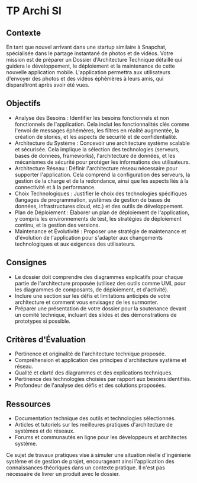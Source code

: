 # TP Archi SI

## Contexte

En tant que nouvel arrivant dans une startup similaire à Snapchat,
spécialisée dans le partage instantané de photos et de vidéos.
Votre mission est de préparer un Dossier d'Architecture Technique détaillé qui guidera le développement, le déploiement
et la maintenance de cette nouvelle application mobile.
L'application permettra aux utilisateurs d'envoyer des photos et des vidéos éphémères à leurs amis, qui disparaîtront
après avoir été vues.

## Objectifs

* Analyse des Besoins : Identifier les besoins fonctionnels et non fonctionnels de l'application.
  Cela inclut les fonctionnalités clés comme l'envoi de messages éphémères, les filtres en réalité augmentée,
  la création de stories, et les aspects de sécurité et de confidentialité.
* Architecture du Système : Concevoir une architecture système scalable et sécurisée. Cela implique la sélection des
  technologies (serveurs, bases de données, frameworks), l'architecture de données, et les mécanismes de sécurité pour
  protéger les informations des utilisateurs.
* Architecture Réseau : Définir l'architecture réseau nécessaire pour supporter l'application. Cela comprend la
  configuration des serveurs, la gestion de la charge et de la redondance, ainsi que les aspects liés à la connectivité
  et à la performance.
* Choix Technologiques : Justifier le choix des technologies spécifiques (langages de programmation, systèmes de gestion
  de bases de données, infrastructures cloud, etc.) et des outils de développement.
* Plan de Déploiement : Élaborer un plan de déploiement de l'application, y compris les environnements de test, les
  stratégies de déploiement continu, et la gestion des versions.
* Maintenance et Évolutivité : Proposer une stratégie de maintenance et d'évolution de l'application pour s'adapter aux
  changements technologiques et aux exigences des utilisateurs.

## Consignes

* Le dossier doit comprendre des diagrammes explicatifs pour chaque partie de l'architecture proposée (utilisez des
  outils comme UML pour les diagrammes de composants, de déploiement, et d'activité).
* Inclure une section sur les défis et limitations anticipés de votre architecture et comment vous envisagez de les
  surmonter.
* Préparer une présentation de votre dossier pour la soutenance devant un comité technique, incluant des slides et des
  démonstrations de prototypes si possible.

## Critères d'Évaluation

* Pertinence et originalité de l'architecture technique proposée.
* Compréhension et application des principes d'architecture système et réseau.
* Qualité et clarté des diagrammes et des explications techniques.
* Pertinence des technologies choisies par rapport aux besoins identifiés.
* Profondeur de l'analyse des défis et des solutions proposées.

## Ressources

* Documentation technique des outils et technologies sélectionnés.
* Articles et tutoriels sur les meilleures pratiques d'architecture de systèmes et de réseaux.
* Forums et communautés en ligne pour les développeurs et architectes système.

Ce sujet de travaux pratiques vise à simuler une situation réelle d'ingénierie système et de gestion de projet,
encourageant ainsi l'application des connaissances théoriques dans un contexte pratique. Il n'est pas nécessaire de
livrer un produit avec le dossier.